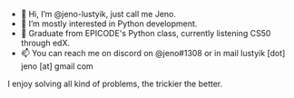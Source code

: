 - 👋 Hi, I’m @jeno-lustyik, just call me Jeno.
- 👀 I’m mostly interested in Python development.
- 🌱 Graduate from EPICODE's Python class, currently listening CS50 through edX.
- 📫 You can reach me on discord on @jeno#1308 or in mail lustyik [dot] jeno [at] gmail com

I enjoy solving all kind of problems, the trickier the better.

<!---
jeno-lustyik/jeno-lustyik is a ✨ special ✨ repository because its `README.md` (this file) appears on your GitHub profile.
You can click the Preview link to take a look at your changes.
--->
